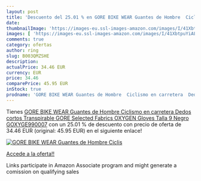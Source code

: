 ```yaml
---
layout: post
title: 'Descuento del 25.01 % en GORE BIKE WEAR Guantes de Hombre  Ciclis'
date: 
thumbnailImage: 'https://images-eu.ssl-images-amazon.com/images/I/41XbtpuYiAL._SL200_.jpg'
images: [ 'https://images-eu.ssl-images-amazon.com/images/I/41XbtpuYiAL._SL200_.jpg' ]
comments: true
category: ofertas
author: ring
slug: B003QMZSHE
description:
actualPrice: 34.46 EUR
currency: EUR
price: 34.46
comparePrice: 45.95 EUR
inStock: true
prodname: 'GORE BIKE WEAR Guantes de Hombre  Ciclismo en carretera  Dedos cortos  Transpirable  GORE Selected Fabrics  OXYGEN Gloves  Talla 9  Negro  GOXYGE990007'
---
```


Tienes [GORE BIKE WEAR Guantes de Hombre  Ciclismo en carretera  Dedos cortos  Transpirable  GORE Selected Fabrics  OXYGEN Gloves  Talla 9  Negro  GOXYGE990007](https://www.amazon.es/dp/B003QMZSHE/?tag=tolees-21) con un 25.01 % de descuento con precio de oferta de 34.46 EUR (original: 45.95 EUR) en el siguiente enlace!

[![GORE BIKE WEAR Guantes de Hombre  Ciclis](https://images-eu.ssl-images-amazon.com/images/I/41XbtpuYiAL._SL200_.jpg)](https://www.amazon.es/dp/B003QMZSHE/?tag=tolees-21)

[Accede a la oferta!!](https://www.amazon.es/dp/B003QMZSHE/?tag=tolees-21)

Links participate in Amazon Associate program and might generate a comission on qualifying sales



